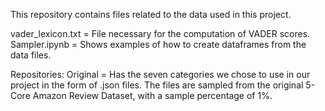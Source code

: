 This repository contains files related to the data used in this project.

vader_lexicon.txt = File necessary for the computation of VADER scores.
Sampler.ipynb = Shows examples of how to create dataframes from the data files.

Repositories:
Original = Has the seven categories we chose to use in our project in the form of .json files. The files are sampled from the original 5-Core Amazon Review Dataset, with a sample percentage of 1%.
